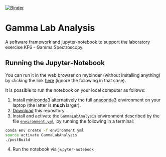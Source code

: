 [![Binder](https://mybinder.org/badge.svg)](https://mybinder.org/v2/gh/ASamarkRoth/gammalab_analysis/master?filepath=DataAnalysis_GammaSpectroscopy.ipynb)

# Gamma Lab Analysis

A software framework and jupyter-notebook to support the laboratory exercise KF6 - Gamma Spectroscopy.

## Running the Jupyter-Notebook

You can run it in the web browser on mybinder (without installing anything) by clicking the link [here](https://mybinder.org/v2/gh/ASamarkRoth/gammalab_analysis/master?filepath=DataAnalysis_GammaSpectroscopy.ipynb) (ignore the following in that case). 

It is possible to run the notebook on your local computer as follows:

1. Install [miniconda3](https://conda.io/miniconda.html) alternatively the full [anaconda3](https://www.anaconda.com/download) environment on your laptop (the latter is **much** larger).
2. [Download](https://github.com/mlund/jupyter-course/archive/master.zip) this repository.
3. Install and activate the `GammaLabAnalysis` environment described by the file [`environment.yml`](/environment.yml)  by running the following in a terminal:

```bash
conda env create -f environment.yml
source activate GammaLabAnalysis
./postBuild
```
4. Run the notebook via `jupyter-notebook`

